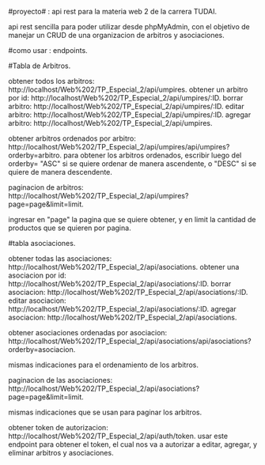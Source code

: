 #proyecto# : api rest para la materia web 2 de la carrera TUDAI.

api rest sencilla para poder utilizar desde phpMyAdmin, con el objetivo de manejar un CRUD de una organizacion de arbitros y asociaciones.

#como usar : endpoints.

#Tabla de Arbitros.

obtener todos los arbitros: http://localhost/Web%202/TP_Especial_2/api/umpires.
obtener un arbitro por id: http://localhost/Web%202/TP_Especial_2/api/umpires/:ID.
borrar arbitro: http://localhost/Web%202/TP_Especial_2/api/umpires/:ID.
editar arbitro: http://localhost/Web%202/TP_Especial_2/api/umpires/:ID.
agregar arbitro: http://localhost/Web%202/TP_Especial_2/api/umpires.

obtener arbitros ordenados por arbitro: http://localhost/Web%202/TP_Especial_2/api/umpires/api/umpires?orderby=arbitro.
para obtener los arbitros ordenados, escribir luego del orderby= "ASC" si se quiere ordenar de manera ascendente, o "DESC" si se quiere de manera descendente. 

paginacion de arbitros:  http://localhost/Web%202/TP_Especial_2/api/umpires?page=page&limit=limit.

ingresar en "page" la pagina que se quiere obtener, y en limit la cantidad de productos que se quieren por pagina.

#tabla asociaciones.

obtener todas las asociaciones: http://localhost/Web%202/TP_Especial_2/api/asociations.
obtener una asociacion por id: http://localhost/Web%202/TP_Especial_2/api/asociations/:ID.
borrar asociacion: http://localhost/Web%202/TP_Especial_2/api/asociations/:ID.
editar asociacion: http://localhost/Web%202/TP_Especial_2/api/asociations/:ID.
agregar asociacion: http://localhost/Web%202/TP_Especial_2/api/asociations.

obtener asociaciones ordenadas por asociacion: http://localhost/Web%202/TP_Especial_2/api/asociations/api/asociations?orderby=asociacion.

mismas indicaciones para el ordenamiento de los arbitros.

paginacion de las asociaciones: http://localhost/Web%202/TP_Especial_2/api/asociations?page=page&limit=limit. 

mismas indicaciones que se usan para paginar los arbitros.

obtener token de autorizacion:   http://localhost/Web%202/TP_Especial_2/api/auth/token.
usar este endpoint para obtener el token, el cual nos va a autorizar a editar, agregar, y eliminar arbitros y asociaciones.


